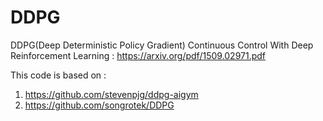 # DDPG
DDPG(Deep Deterministic Policy Gradient)
Continuous Control With Deep Reinforcement Learning : https://arxiv.org/pdf/1509.02971.pdf

This code is based on :
1) https://github.com/stevenpjg/ddpg-aigym
2) https://github.com/songrotek/DDPG
